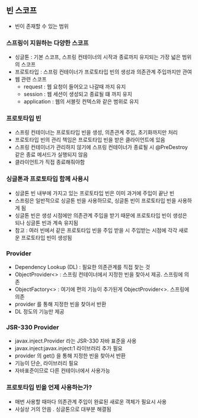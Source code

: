 ## 빈 스코프

- 빈이 존재할 수 있는 범위

### 스프링이 지원하는 다양한 스코프

- 싱글톤 : 기본 스코프, 스프링 컨테이너의 시작과 종료까지 유지되는 가장 넓은 범위의 스코프
- 프로토타입 : 스프링 컨테이너가 프로토타입 빈의 생성과 의존관계 주입까지만 관여
- 웹 관련 스코프
  - request : 웹 요청이 들어오고 나갈때 까지 유지
  - session : 웹 세션이 생성되고 종료될 떄 까지 유지
  - application : 웹의 서블릿 컨텍스와 같은 범위로 유지

### 프로토타입 빈

- 스프링 컨테이너는 프로토타입 빈을 생성, 의존관계 주입, 초기화까지만 처리
- 프로토타입 빈의 관리 책임은 프로토타입 빈을 받은 클라이언트에 있음
- 스프링 컨테이너가 관리하지 않기에 스프링 컨테이너가 종료될 시 @PreDestroy 같은 종료 메서드가 실행되지 않음
- 클라이언트가 직접 종료해줘야함

### 싱글톤과 프로토타입 함께 사용시

- 싱글톤 빈 내부에 가지고 있는 프로토타입 빈은 이미 과거에 주입이 끝난 빈
- 스프링은 일반적으로 싱글톤 빈을 사용하므로, 싱글톤 빈이 프로토타입 빈을 사용하게 됨
- 싱글톤 빈은 생성 시점에만 의존관계 주입을 받기 때문에 프로토타입 빈이 생성은 되나 싱글톤 빈과 계속 유지됨
- 참고 : 여러 빈에서 같은 프로토타입 빈을 주입 받을 시 주입받는 시점에 각각 새로운 프로토타입 빈이 생성됨

### Provider

- Dependency Lookup (DL) : 필요한 의존관계를 직접 찾는 것
- ObjectProvider<> : 스프링 컨테이너에서 지정한 빈을 찾아서 제공. 스프링에 의존
- ObjectFactory<> : 여기에 편의 기능이 추가된게 ObjectProvider<>. 스프링에 의존
- provider 를 통해 지정한 빈을 찾아서 반환
- DL 정도의 기능만 제공

### JSR-330 Provider

- javax.inject.Provider 라는 JSR-330 자바 표준을 사용
- javax.inject:javax.inject:1 라이브러리 추가 필요
- provider 의 get() 을 통해 지정한 빈을 찾아서 반환 
- 기능이 단순, 라이브러리 필요
- 자바표준이므로 다른 컨테이너에서 사용가능

### 프로토타입 빈을 언제 사용하는가?

- 매번 사용할 때마다 의존관계 주입이 완료된 새로운 객체가 필요시 사용
- 사실상 거의 안씀 . 싱글톤으로 대부분 해결됨